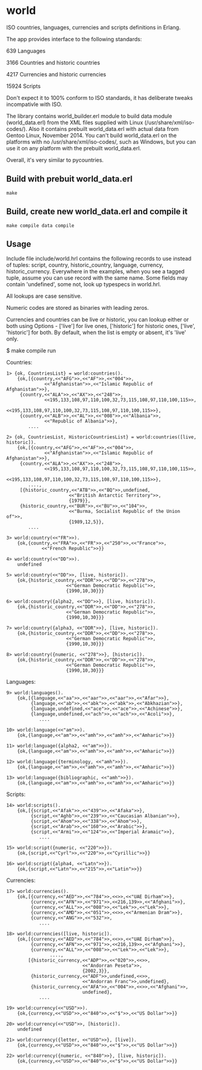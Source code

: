 world
=========

ISO countries, languages, currencies and scripts definitions in Erlang.

The app provides interface to the following standards:

639
    Languages

3166
    Countries and historic countries

4217
    Currencies and historic currencies

15924
    Scripts

Don't expect it to 100% conform to ISO standards, it has deliberate tweaks incompativle with ISO.

The library contains world_builder.erl module to build data module (world_data.erl) from the XML files supplied
with Linux (/usr/share/xml/iso-codes/). Also it contains prebuilt world_data.erl with actual
data from Gentoo Linux, November 2014. You can't build world_data.erl on the platforms
with no /usr/share/xml/iso-codes/, such as Windows, but you can use it on any platform with the prebuilt world_data.erl.

Overall, it's very similar to pycountries.


Build with prebuit world_data.erl
-----

    make


Build, create new world_data.erl and compile it
-----

    make compile data compile


Usage
-----

Include file include/world.hrl contains the following records to use instead of tuples:  script, country,
historic_country, language,  currency, historic_currency. Everywhere in the examples, when you see a tagged tuple,
assume you can use record with the same name. Some fields may contain 'undefined', some not, look up
typespecs in world.hrl.

All lookups are case sensitive.

Numeric codes are stored as binaries with leading zeros.

Currencies and countries can be live or historic, you can lookup either or both using Options - ['live'] for live ones,
['historic'] for historic ones, ['live', 'historic'] for both. By default, when the list is empty or
absent, it's 'live' only.

$ make compile run

Countries:

    1> {ok, CountriesList} = world:countries().
        {ok,[{country,<<"AFG">>,<<"AF">>,<<"004">>,
                  <<"Afghanistan">>,<<"Islamic Republic of Afghanistan">>},
         {country,<<"ALA">>,<<"AX">>,<<"248">>,
                  <<195,133,108,97,110,100,32,73,115,108,97,110,100,115>>,
                  <<195,133,108,97,110,100,32,73,115,108,97,110,100,115>>},
         {country,<<"ALB">>,<<"AL">>,<<"008">>,<<"Albania">>,
                  <<"Republic of Albania">>},
            ....

    2> {ok, CountriesList, HistoricCountriesList} = world:countries([live, historic]).
        {ok,[{country,<<"AFG">>,<<"AF">>,<<"004">>,
                  <<"Afghanistan">>,<<"Islamic Republic of Afghanistan">>},
         {country,<<"ALA">>,<<"AX">>,<<"248">>,
                  <<195,133,108,97,110,100,32,73,115,108,97,110,100,115>>,
                  <<195,133,108,97,110,100,32,73,115,108,97,110,100,115>>},
            ....,
         [{historic_country,<<"ATB">>,<<"BQ">>,undefined,
                           <<"British Antarctic Territory">>,
                           {1979}},
         {historic_country,<<"BUR">>,<<"BU">>,<<"104">>,
                           <<"Burma, Socialist Republic of the Union of">>,
                           {1989,12,5}},
            ....

    3> world:country(<<"FR">>).
        {ok,{country,<<"FRA">>,<<"FR">>,<<"250">>,<<"France">>,
                 <<"French Republic">>}}

    4> world:country(<<"DD">>).
        undefined

    5> world:country(<<"DD">>, [live, historic]).
        {ok,{historic_country,<<"DDR">>,<<"DD">>,<<"278">>,
                          <<"German Democratic Republic">>,
                          {1990,10,30}}}

    6> world:country({alpha2, <<"DD">>}, [live, historic]).
        {ok,{historic_country,<<"DDR">>,<<"DD">>,<<"278">>,
                          <<"German Democratic Republic">>,
                          {1990,10,30}}}

    7> world:country({alpha3, <<"DDR">>}, [live, historic]).
        {ok,{historic_country,<<"DDR">>,<<"DD">>,<<"278">>,
                          <<"German Democratic Republic">>,
                          {1990,10,30}}}

    8> world:country({numeric, <<"278">>}, [historic]).
        {ok,{historic_country,<<"DDR">>,<<"DD">>,<<"278">>,
                          <<"German Democratic Republic">>,
                          {1990,10,30}}}

Languages:

    9> world:languages().
        {ok,[{language,<<"aa">>,<<"aar">>,<<"aar">>,<<"Afar">>},
             {language,<<"ab">>,<<"abk">>,<<"abk">>,<<"Abkhazian">>},
             {language,undefined,<<"ace">>,<<"ace">>,<<"Achinese">>},
             {language,undefined,<<"ach">>,<<"ach">>,<<"Acoli">>},
                ....

    10> world:language(<<"am">>).
        {ok,{language,<<"am">>,<<"amh">>,<<"amh">>,<<"Amharic">>}}

    11> world:language({alpha2, <<"am">>}).
        {ok,{language,<<"am">>,<<"amh">>,<<"amh">>,<<"Amharic">>}}

    12> world:language({terminology, <<"amh">>}).
        {ok,{language,<<"am">>,<<"amh">>,<<"amh">>,<<"Amharic">>}}

    13> world:language({bibliographic, <<"amh">>}).
        {ok,{language,<<"am">>,<<"amh">>,<<"amh">>,<<"Amharic">>}}


Scripts:

    14> world:scripts().
        {ok,[{script,<<"Afak">>,<<"439">>,<<"Afaka">>},
             {script,<<"Aghb">>,<<"239">>,<<"Caucasian Albanian">>},
             {script,<<"Ahom">>,<<"338">>,<<"Ahom">>},
             {script,<<"Arab">>,<<"160">>,<<"Arabic">>},
             {script,<<"Armi">>,<<"124">>,<<"Imperial Aramaic">>},
                ....

    15> world:script({numeric, <<"220">>}).
        {ok,{script,<<"Cyrl">>,<<"220">>,<<"Cyrillic">>}}

    16> world:script({alpha4, <<"Latn">>}).
        {ok,{script,<<"Latn">>,<<"215">>,<<"Latin">>}}


Currencies:

    17> world:currencies().
        {ok,[{currency,<<"AED">>,<<"784">>,<<>>,<<"UAE Dirham">>},
             {currency,<<"AFN">>,<<"971">>,<<216,139>>,<<"Afghani">>},
             {currency,<<"ALL">>,<<"008">>,<<"Lek">>,<<"Lek">>},
             {currency,<<"AMD">>,<<"051">>,<<>>,<<"Armenian Dram">>},
             {currency,<<"ANG">>,<<"532">>,
                ....

    18> world:currencies([live, historic]).
        {ok,[{currency,<<"AED">>,<<"784">>,<<>>,<<"UAE Dirham">>},
             {currency,<<"AFN">>,<<"971">>,<<216,139>>,<<"Afghani">>},
             {currency,<<"ALL">>,<<"008">>,<<"Lek">>,<<"Lek">>},
                    ....,
            [{historic_currency,<<"ADP">>,<<"020">>,<<>>,
                                <<"Andorran Peseta">>,
                                {2002,3}},
             {historic_currency,<<"ADF">>,undefined,<<>>,
                                <<"Andorran Franc">>,undefined},
             {historic_currency,<<"AFA">>,<<"004">>,<<>>,<<"Afghani">>,
                                undefined},
                ....

    19> world:currency(<<"USD">>).
        {ok,{currency,<<"USD">>,<<"840">>,<<"$">>,<<"US Dollar">>}}

    20> world:currency(<<"USD">>, [historic]).
        undefined

    21> world:currency({letter, <<"USD">>}, [live]).
        {ok,{currency,<<"USD">>,<<"840">>,<<"$">>,<<"US Dollar">>}}

    22> world:currency({numeric, <<"840">>}, [live, historic]).
        {ok,{currency,<<"USD">>,<<"840">>,<<"$">>,<<"US Dollar">>}}


